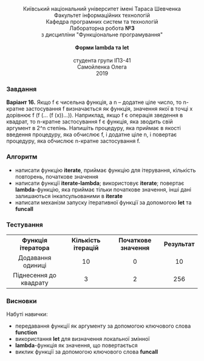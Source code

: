 <!-- check on my github: https://github.com/olehsamoilenko/funcprogram/tree/master/3-Lambda-Let -->
<html>
	<p align="center">
		Київський національний університет імені Тараса Шевченка<br>
		Факультет інформаційних технологій<br>
		Кафедра програмних систем та технологій<br>
		Лабораторна робота <b>№3</b><br>
		з дисципліни "Функціональне програмування"<br>
		<br>
		<b>Форми lambda та let</b><br>
		<br>
		студента групи IПЗ-41<br>
		Самойленка Олега<br>
		2019
	</p>
	<h3>Завдання</h3>
	<b>Варіант 16.</b> Якщо f є чисельна функція, а n – додатне ціле число, то n-кратне застосування f
	визначається як функція, значення якої в точці x дорівнює f (f (... (f (x))...)). Наприклад, якщо f є
	операція зведення в квадрат, то n-кратне застосування f є функція, яка зводить свій аргумент в 2^n степінь.
	Напишіть процедуру, яка приймає в якості введення процедуру, яка обчислює f, і додатне
	ціле n, і повертає процедуру, яка обчислює n-кратне застосування f.
	<h3>Алгоритм</h3>
	<ul>
		<li>написати функцію <b>iterate</b>, приймає функцію для ітерування, кількість повторень, початкове значення</li>
		<li>написати функції <b>iterate-lambda</b>; використовує <b>iterate</b>; повертає <b>lambda</b>-функцію, яка приймає тільки початкове значення, інші дані залишаються інкапсульованими в <b>iterate</b></li>
		<li>написати механізм запуску ітеративної функції за допомогою <b>let</b> та <b>funcall</b></li>
	</ul>
	<h3>Тестування</h3>
	<table align=center>
		<tr align=center>
			<th>Функція ітератора</th>
			<th>Кількість ітерацій</th>
			<th>Початкове значення</th>
			<th>Результат</th>
		</tr>
		<tr align=center>
			<td>Додавання одиниці</td>
			<td>10</td>
			<td>0</td>
			<td>10</td>
		</tr>
		<tr align=center>
			<td>Піднесення до квадрату</td>
			<td>3</td>
			<td>2</td>
			<td>256</td>
		</tr>
	</table>
	<h3>Висновки</h3>
	Набуті навички:
	<ul>
		<li>передавання функції як аргументу за допомогою ключового слова <b>function</b></li>
		<li>використання <b>let</b> для визначення локальної змінної</li>
		<li><b>lambda</b>-функція як значення, що повертається</li>
		<li>виклик функції за допомогою ключового слова <b>funcall</b></li>
	</ul>
</html>
